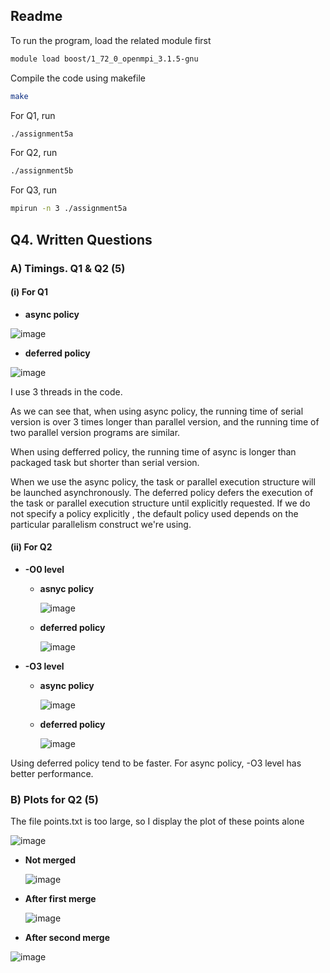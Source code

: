 ## Readme

To run the program, load the related module first

```bash
module load boost/1_72_0_openmpi_3.1.5-gnu
```

Compile the code using makefile

```bash
make
```

For Q1, run

```bash
./assignment5a
```

For Q2, run

```bash
./assignment5b
```

For Q3, run

```bash
mpirun -n 3 ./assignment5a
```



## Q4. Written Questions

### A) Timings. Q1 & Q2 (5)
#### (i) For Q1

* **async policy**

![image](https://github.com/Imokfine/CppNotes/assets/98553439/565d9aee-a837-4412-a22c-5cc6a2da71da)


* **deferred policy**

![image](https://github.com/Imokfine/CppNotes/assets/98553439/51908651-4b06-4ea2-a088-85aa94d9e4ef)


I use 3 threads in the code. 

As we can see that, when using async policy, the running time of serial version is over 3 times longer than parallel version, and the running time of two parallel version programs are similar.

When using defferred policy, the running time of async is longer than packaged task but shorter than serial version.

When we use the async policy, the task or parallel execution structure will be launched asynchronously. The deferred policy defers the execution of the task or parallel execution structure until explicitly requested. If we do not specify a policy explicitly , the default policy used depends on the particular parallelism construct we're using.

#### (ii) For Q2

* **-O0 level**

  * **asnyc policy**

    ![image](https://github.com/Imokfine/CppNotes/assets/98553439/b060e82a-b255-4436-a633-12ba290fe505)


  * **deferred policy**

    ![image](https://github.com/Imokfine/CppNotes/assets/98553439/f5aa2764-758f-4cdb-935a-6f334d54b3ce)


* **-O3 level**

  * **async policy**

    ![image](https://github.com/Imokfine/CppNotes/assets/98553439/01fab40f-2409-4e29-b358-650692f8f238)


  * **deferred policy**

    ![image](https://github.com/Imokfine/CppNotes/assets/98553439/4084f6ad-2d79-4272-9112-d2dc260b5dd2)


Using deferred policy tend to be faster. For async policy, -O3 level has better performance.



### B) Plots for Q2 (5)

The file points.txt is too large, so I display the plot of these points alone

![image](https://github.com/Imokfine/CppNotes/assets/98553439/8a1e9b0b-c01b-4a77-8632-303eea3a8205)




* **Not merged**

  ![image](https://github.com/Imokfine/CppNotes/assets/98553439/45d0a867-264c-44fe-b03b-14a6601b9f75)


* **After first merge**

  ![image](https://github.com/Imokfine/CppNotes/assets/98553439/61af2b1d-a8c2-46f4-b767-dcea81ed216b)


* **After second merge**

 ![image](https://github.com/Imokfine/CppNotes/assets/98553439/bed74e37-270b-48ae-9f4a-5bfa515acb45)


